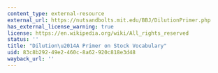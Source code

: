 ```yaml
---
content_type: external-resource
external_url: https://nutsandbolts.mit.edu/BBJ/DilutionPrimer.php
has_external_license_warning: true
license: https://en.wikipedia.org/wiki/All_rights_reserved
status: ''
title: "Dilution\u2014A Primer on Stock Vocabulary"
uid: 83c8b292-49e2-460c-8a62-920c818e3d48
wayback_url: ''
---
```

